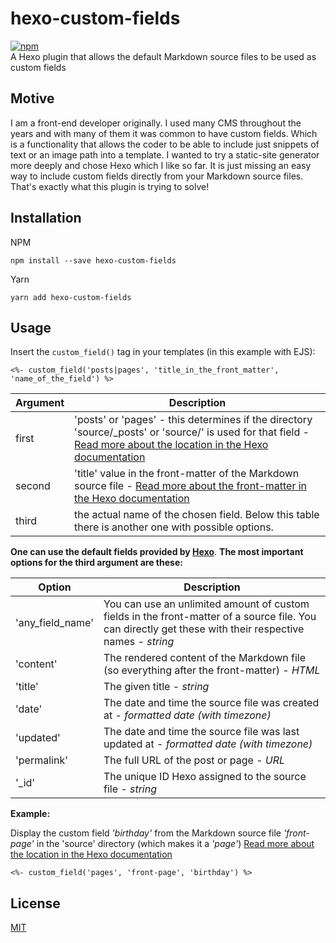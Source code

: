 # hexo-custom-fields
[![npm](https://img.shields.io/npm/dt/hexo-custom-fields.svg)](https://www.npmjs.com/package/hexo-custom-fields)    
A Hexo plugin that allows the default Markdown source files to be used as custom fields

## Motive

I am a front-end developer originally. I used many CMS throughout
the years and with many of them it was common to have custom fields.
Which is a functionality that allows the coder to be able to include just snippets
of text or an image path into a template.
I wanted to try a static-site generator more deeply and chose Hexo which I like so far.
It is just missing an easy way to include custom fields directly from
your Markdown source files.
That's exactly what this plugin is trying to solve!

## Installation

NPM
```
npm install --save hexo-custom-fields
```

Yarn
```
yarn add hexo-custom-fields
```

## Usage

Insert the `custom_field()` tag in your templates (in this example with EJS):

```
<%- custom_field('posts|pages', 'title_in_the_front_matter', 'name_of_the_field') %>
```

Argument | Description
-------- | -----------
first     | 'posts' or 'pages' - this determines if the directory 'source/_posts' or 'source/' is used for that field - [Read more about the location in the Hexo documentation](https://hexo.io/docs/writing.html#Layout)
second     |  'title' value in the front-matter of the Markdown source file - [Read more about the front-matter in the Hexo documentation](https://hexo.io/docs/front-matter.html)
third   |  the actual name of the chosen field. Below this table there is another one with possible options.


**One can use the default fields provided by [Hexo](https://hexo.io/docs/variables.html#Page-Variables)**.
**The most important options for the third argument are these:**

Option   | Description
-------- | -----------
'any_field_name'    |  You can use an unlimited amount of custom fields in the front-matter of a source file. You can directly get these with their respective names - *string*
'content'           |  The rendered content of the Markdown file (so everything after the front-matter) - *HTML*
'title'             |  The given title - *string*
'date'              |  The date and time the source file was created at - *formatted date (with timezone)*
'updated'           |  The date and time the source file was last updated at - *formatted date (with timezone)*
'permalink'         |  The full URL of the post or page - *URL*
'_id'               |  The unique ID Hexo assigned to the source file - *string*


**Example:**

Display the custom field *'birthday'*
from the Markdown source file *'front-page'*
in the 'source' directory (which makes it a *'page'*)
[Read more about the location in the Hexo documentation](https://hexo.io/docs/writing.html#Layout)
```
<%- custom_field('pages', 'front-page', 'birthday') %>
```


License
-------

[MIT](LICENSE)
